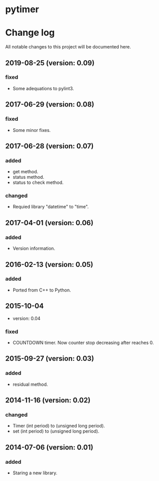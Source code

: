 # pytimer

# Change log
All notable changes to this project will be documented here.

## 2019-08-25 (version: 0.09)
### fixed
- Some adequations to pylint3.

## 2017-06-29 (version: 0.08)
### fixed
- Some minor fixes.

## 2017-06-28 (version: 0.07)
### added
- get method.
- status method.
- status to check method.
### changed
- Requied library "datetime" to "time".

## 2017-04-01 (version: 0.06)
### added
- Version information.

## 2016-02-13 (version: 0.05)
### added
- Ported from C++ to Python.

## 2015-10-04
- version: 0.04
### fixed
- COUNTDOWN timer. Now counter stop decreasing after reaches 0.

## 2015-09-27 (version: 0.03)
### added
- residual method.

## 2014-11-16 (version: 0.02)
### changed
- Timer (int period) to (unsigned long period).
- set (int period) to (unsigned long period).

## 2014-07-06 (version: 0.01)
### added
- Staring a new library.
